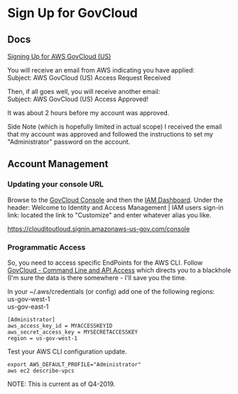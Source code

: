 # Sign Up for GovCloud

## Docs
[Signing Up for AWS GovCloud (US)](https://docs.aws.amazon.com/govcloud-us/latest/UserGuide/getting-started-sign-up.html)

You will receive an email from AWS indicating you have applied:  
Subject: AWS GovCloud (US) Access Request Received

Then, if all goes well, you will receive another email:  
Subject: AWS GovCloud (US) Access Approved!

It was about 2 hours before my account was approved.

Side Note (which is hopefully limited in actual scope) I received the email that my account was approved and followed the instructions to set my "Administrator" password on the account.

## Account Management

### Updating your console URL
Browse to the [GovCloud Console](https://console.amazonaws-us-gov.com/iam/home?region=us-gov-west-1#/home) and then the [IAM Dashboard](https://console.amazonaws-us-gov.com/iam/home?region=us-gov-west-1).  Under the header: Welcome to Identity and Access Management | IAM users sign-in link: located the link to "Customize" and enter whatever alias you like.  

https://clouditoutloud.signin.amazonaws-us-gov.com/console


### Programmatic Access
So, you need to access specific EndPoints for the AWS CLI.
Follow [GovCloud - Command Line and API Access](https://docs.aws.amazon.com/govcloud-us/latest/UserGuide/cli-and-api-access.html) which directs you to a blackhole (I'm sure the data is there somewhere - I'll save you the time.

In your ~/.aws/credentials (or config) add one of the following regions:  
us-gov-west-1  
us-gov-east-1

```
[Administrator]
aws_access_key_id = MYACCESSKEYID
aws_secret_access_key = MYSECRETACCESSKEY
region = us-gov-west-1
```

Test your AWS CLI configuration update.
```
export AWS_DEFAULT_PROFILE="Administrator"
aws ec2 describe-vpcs
```




NOTE:  This is current as of Q4-2019.

